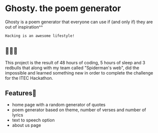 # Ghosty. the poem generator

Ghosty is a poem generator that everyone can use if (and only if) they are out of inspiration^^

```bash
Hacking is an awesome lifestyle!
```
## 🫶🫶🫶
This project is the result of 48 hours of coding, 5 hours of sleep and 3 redbulls that along with my team called "Spiderman's web", 
did the impossible and learned something new in order to complete the challenge for the ITEC Hackathon.

## Features🤟
- home page with a random generator of quotes
- poem generator based on theme, number of verses and number of lyrics
- text to speech option
- about us page
